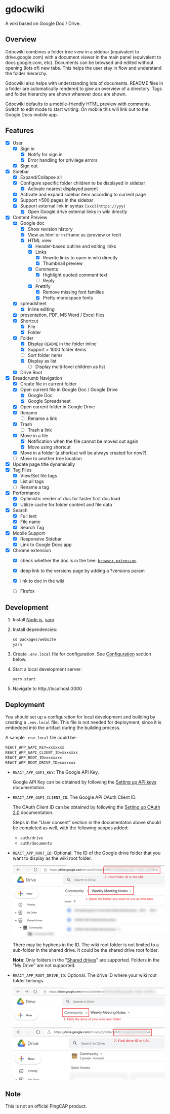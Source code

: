 # gdocwiki

A wiki based on Google Doc / Drive.

## Overview

Gdocwiki combines a folder tree view in a sidebar (equivalent to drive.google.com) with a document viewer in the main panel (equivalent to docs.google.com, etc). Documents can be browsed and edited without opening (lots of) new tabs. This helps the user stay in flow and understand the folder hierarchy.

Gdocwiki also helps with understanding lots of documents. README files in a folder are automatically rendered to give an overview of a directory. Tags and folder hierarchy are shown wherever docs are shown.

Gdocwiki defaults to a mobile-friendly HTML preview with comments. Switch to edit mode to start writing. On mobile this will link out to the Google Docs mobile app.

## Features

- [x] User
  - [x] Sign in
    - [x] Notify for sign in
    - [x] Error handling for privilege errors
  - [x] Sign out
- [x] Sidebar
  - [x] Expand/Collapse all
  - [x] Configure specific folder children to be displayed in sidebar
    - [x] Activate nearest displayed parent
  - [x] Activate and expand sidebar item according to current page
  - [x] Support >500 pages in the sidebar
  - [x] Support external link in syntax `[xxx](https://yyy)`
    - [x] Open Google drive external links in wiki directly
- [x] Content Preview
  - [x] Google doc
    - [x] Show revision history
    - [x] View as html or in iframe as /preview or /edit
    - [x] HTML view
      - [x] Header-based outline and editing links
      - [x] Links
        - [x] Rewrite links to open in wiki directly
        - [x] Thumbnail preview
      - [x] Comments
        - [x] Highlight quoted comment text
        - [ ] Reply
      - [x] Prettify
        - [x] Remove missing font families
        - [x] Pretty monospace fonts
  - [x] spreadsheet
    - [x] Inline editing
  - [x] presentation, PDF, MS Word / Excel files
  - [x] Shortcut
    - [x] File
    - [x] Folder
  - [x] Folder
    - [x] Display `README` in the folder inline
    - [x] Support > 1000 folder items
    - [ ] Sort folder items
    - [x] Display as list
      - [ ] Display multi-level children as list
  - [x] Drive Root
- [x] Breadcrumb Navigation
  - [x] Create file in current folder
  - [x] Open current file in Google Doc / Google Drive
    - [x] Google Doc
    - [x] Google Spreadsheet
  - [x] Open current folder in Google Drive
  - [x] Rename
    - [ ] Rename a link
  - [x] Trash
    - [ ] Trash a link
  - [x] Move in a file
    - [x] Notification when the file cannot be moved out again
    - [x] Move using shortcut
  - [x] Move in a folder (a shortcut will be always created for now?)
  - [ ] Move to another tree location
- [x] Update page title dynamically
- [x] Tag Files
  - [x] View/Set file tags
  - [x] List all tags
  - [ ] Rename a tag
- [x] Performance
  - [x] Optimistic render of doc for faster first doc load
  - [x] Utilize cache for folder content and file data
- [x] Search
  - [x] Full text
  - [x] File name
  - [x] Search Tag
- [x] Mobile Support
  - [x] Responsive Sidebar
  - [x] Link to Google Docs app
- [x] Chrome extension
  - [x] check whether the doc is in the tree: [`browser-extension`](./packages/browser-extension)
  - [x] deep link to the versions page by adding a ?versions param
  - [x] link to doc in the wiki
  - [ ] Firefox


## Development

1. Install [Node.js](https://nodejs.org/en/download/package-manager/), [yarn](https://classic.yarnpkg.com/en/docs/install)

2. Install dependencies:

   ```shell
   cd packages/website
   yarn
   ```

3. Create `.env.local` file for configuration. See [Configuration](#configuration) section below.

4. Start a local development server:

   ```shell
   yarn start
   ```

5. Navigate to http://localhost:3000

## Deployment

You should set up a configuration for local development and building by creating a `.env.local` file. This file is not needed for deployment, since it is embedded into the artifact during the building process.

A sample `.env.local` file could be:

```plain
REACT_APP_GAPI_KEY=xxxxxxx
REACT_APP_GAPI_CLIENT_ID=xxxxxxx
REACT_APP_ROOT_ID=xxxxxxx
REACT_APP_ROOT_DRIVE_ID=xxxxxxx
```

- `REACT_APP_GAPI_KEY`: The Google API Key.

  Google API Key can be obtained by following the [Setting up API keys](https://support.google.com/googleapi/answer/6158862) documentation.

- `REACT_APP_GAPI_CLIENT_ID`: The Google API OAuth Client ID.

  The OAuth Client ID can be obtained by following the [Setting up OAuth 2.0](https://support.google.com/googleapi/answer/6158849) documentation.

  Steps in the "User consent" section in the documentaton above should be completed as well, with the following scopes added:

  - `auth/drive`
  - `auth/documents`

- `REACT_APP_ROOT_ID`: Optional. The ID of the Google drive folder that you want to display as the wiki root folder.

  ![](etc/root_folder.png)

  There may be hyphens in the ID. The wiki root folder is not limited to a sub-folder in the shared drive. It could be the shared drive root folder.

  **Note**: Only folders in the "[Shared drives](https://support.google.com/a/users/answer/9310351)" are supported. Folders in the "My Drive" are not supported.

- `REACT_APP_ROOT_DRIVE_ID`: Optional. The drive ID where your wiki root folder belongs.

  ![](etc/root_drive_1.png)

  ![](etc/root_drive_2.png)


## Note

This is not an official PingCAP product.
